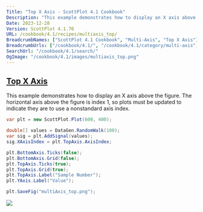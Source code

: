 ```yaml
---
Title: "Top X Axis - ScottPlot 4.1 Cookbook"
Description: "This example demonstrates how to display an X axis above the figure. The horizontal axis above the figure is index 1, so plots must be updated to indicate they are to use a nonstandard axis index."
Date: 2023-12-28
Version: ScottPlot 4.1.70
URL: /cookbook/4.1/recipes/multiaxis_top/
BreadcrumbNames: ["ScottPlot 4.1 Cookbook", "Multi-Axis", "Top X Axis"]
BreadcrumbUrls: ["/cookbook/4.1/", "/cookbook/4.1/category/multi-axis", "/cookbook/4.1/recipes/multiaxis_top/"]
SearchUrl: "/cookbook/4.1/search/"
OgImage: "/cookbook/4.1/images/multiaxis_top.png"
---
```


<h2><a id='top-x-axis' href='/cookbook/4.1/recipes/multiaxis_top/'>Top X Axis</a></h2>

This example demonstrates how to display an X axis above the figure. The horizontal axis above the figure is index 1, so plots must be updated to indicate they are to use a nonstandard axis index.

```cs
var plt = new ScottPlot.Plot(600, 400);

double[] values = DataGen.RandomWalk(100);
var sig = plt.AddSignal(values);
sig.XAxisIndex = plt.TopAxis.AxisIndex;

plt.BottomAxis.Ticks(false);
plt.BottomAxis.Grid(false);
plt.TopAxis.Ticks(true);
plt.TopAxis.Grid(true);
plt.TopAxis.Label("Sample Number");
plt.YAxis.Label("Value");

plt.SaveFig("multiAxis_top.png");
```

<img src='../../images/multiaxis_top.png' class='d-block mx-auto my-5' />


